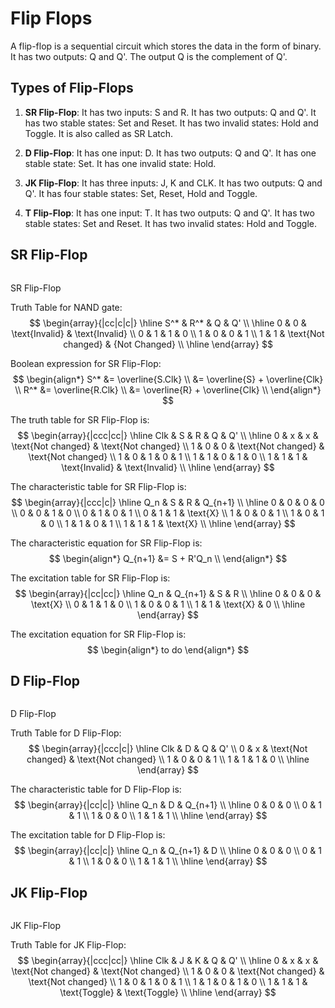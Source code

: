 # Flip Flops

A flip-flop is a sequential circuit which stores the data in the form of binary. It has two outputs: Q and Q'. The output Q is the complement of Q'. 

## Types of Flip-Flops

1. **SR Flip-Flop**: It has two inputs: S and R. It has two outputs: Q and Q'. It has two stable states: Set and Reset. It has two invalid states: Hold and Toggle. It is also called as SR Latch.

2. **D Flip-Flop**: It has one input: D. It has two outputs: Q and Q'. It has one stable state: Set. It has one invalid state: Hold.

3. **JK Flip-Flop**: It has three inputs: J, K and CLK. It has two outputs: Q and Q'. It has four stable states: Set, Reset, Hold and Toggle.

4. **T Flip-Flop**: It has one input: T. It has two outputs: Q and Q'. It has two stable states: Set and Reset. It has two invalid states: Hold and Toggle.

## SR Flip-Flop

<firgure><img src=".gitbook/assets/" alt=""><figcaption><p>SR Flip-Flop</p></figcaption></figure>

Truth Table for NAND gate:
$$
\begin{array}{|cc|c|c|}
\hline
S^* & R^* & Q & Q' \\
\hline
0 & 0 & \text{Invalid} & \text{Invalid} \\
0 & 1 & 1 & 0 \\
1 & 0 & 0 & 1 \\
1 & 1 & \text{Not changed} & {Not Changed} \\
\hline
\end{array}
$$

Boolean expression for SR Flip-Flop:
$$
\begin{align*}
S^* &= \overline{S.Clk} \\
    &= \overline{S} + \overline{Clk} \\
R^* &= \overline{R.Clk} \\
    &= \overline{R} + \overline{Clk} \\
\end{align*}
$$

The truth table for SR Flip-Flop is:
$$
\begin{array}{|ccc|cc|}
\hline
Clk & S & R & Q & Q' \\
\hline
0 & x & x & \text{Not changed} & \text{Not changed} \\
1 & 0 & 0 & \text{Not changed} & \text{Not changed} \\
1 & 0 & 1 & 0 & 1 \\
1 & 1 & 0 & 1 & 0 \\
1 & 1 & 1 & \text{Invalid} & \text{Invalid} \\
\hline
\end{array}
$$

The characteristic table for SR Flip-Flop is:
$$
\begin{array}{|ccc|c|}
\hline
Q_n & S & R & Q_{n+1} \\
\hline
0 & 0 & 0 & 0 \\
0 & 0 & 1 & 0 \\
0 & 1 & 0 & 1 \\
0 & 1 & 1 & \text{X} \\
1 & 0 & 0 & 1 \\
1 & 0 & 1 & 0 \\
1 & 1 & 0 & 1 \\
1 & 1 & 1 & \text{X} \\
\hline
\end{array}
$$

The characteristic equation for SR Flip-Flop is:
$$
\begin{align*}
Q_{n+1} &= S + R'Q_n \\
\end{align*}
$$

The excitation table for SR Flip-Flop is:
$$
\begin{array}{|cc|cc|}
\hline
Q_n & Q_{n+1} & S & R \\
\hline
0 & 0 & 0 & \text{X} \\
0 & 1 & 1 & 0 \\
1 & 0 & 0 & 1 \\
1 & 1 & \text{X} & 0 \\
\hline
\end{array}
$$

The excitation equation for SR Flip-Flop is:
$$
\begin{align*}
to do
\end{align*}
$$

## D Flip-Flop

<firgure><img src=".gitbook/assets/d-flip-flop/d-flip-flop.png" alt=""><figcaption><p>D Flip-Flop</p></figcaption></figure>

Truth Table for D Flip-Flop:
$$
\begin{array}{|ccc|c|}
\hline
Clk & D & Q & Q' \\
0 & x & \text{Not changed} & \text{Not changed} \\
1 & 0 & 0 & 1 \\
1 & 1 & 1 & 0 \\
\hline
\end{array}
$$

The characteristic table for D Flip-Flop is:
$$
\begin{array}{|cc|c|}
\hline
Q_n & D & Q_{n+1} \\
\hline
0 & 0 & 0 \\
0 & 1 & 1 \\
1 & 0 & 0 \\
1 & 1 & 1 \\
\hline
\end{array}
$$


The excitation table for D Flip-Flop is:
$$
\begin{array}{|cc|c|}
\hline
Q_n & Q_{n+1} & D \\
\hline
0 & 0 & 0 \\
0 & 1 & 1 \\
1 & 0 & 0 \\
1 & 1 & 1 \\
\hline
\end{array}
$$

## JK Flip-Flop

<firgure><img src=".gitbook/assets/jk-flip-flop/jk-flip-flop.png" alt=""><figcaption><p>JK Flip-Flop</p></figcaption></figure>

Truth Table for JK Flip-Flop:
$$
\begin{array}{|ccc|cc|}
\hline
Clk & J & K & Q & Q' \\
\hline
0 & x & x & \text{Not changed} & \text{Not changed} \\
1 & 0 & 0 & \text{Not changed} & \text{Not changed} \\
1 & 0 & 1 & 0 & 1 \\
1 & 1 & 0 & 1 & 0 \\
1 & 1 & 1 & \text{Toggle} & \text{Toggle} \\
\hline
\end{array}
$$

